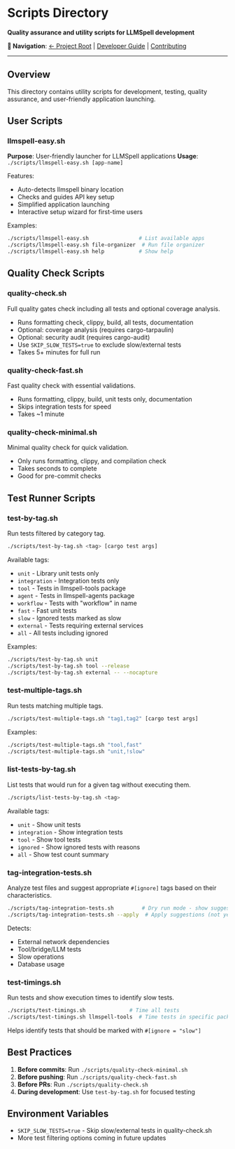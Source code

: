 # Scripts Directory

**Quality assurance and utility scripts for LLMSpell development**

**🔗 Navigation**: [← Project Root](../) | [Developer Guide](../docs/developer-guide/) | [Contributing](../CONTRIBUTING.md)

---

## Overview

This directory contains utility scripts for development, testing, quality assurance, and user-friendly application launching.

## User Scripts

### llmspell-easy.sh
**Purpose**: User-friendly launcher for LLMSpell applications
**Usage**: `./scripts/llmspell-easy.sh [app-name]`

Features:
- Auto-detects llmspell binary location
- Checks and guides API key setup
- Simplified application launching
- Interactive setup wizard for first-time users

Examples:
```bash
./scripts/llmspell-easy.sh                # List available apps
./scripts/llmspell-easy.sh file-organizer  # Run file organizer
./scripts/llmspell-easy.sh help           # Show help
```

## Quality Check Scripts

### quality-check.sh
Full quality gates check including all tests and optional coverage analysis.
- Runs formatting check, clippy, build, all tests, documentation
- Optional: coverage analysis (requires cargo-tarpaulin)
- Optional: security audit (requires cargo-audit)
- Use `SKIP_SLOW_TESTS=true` to exclude slow/external tests
- Takes 5+ minutes for full run

### quality-check-fast.sh
Fast quality check with essential validations.
- Runs formatting, clippy, build, unit tests only, documentation
- Skips integration tests for speed
- Takes ~1 minute

### quality-check-minimal.sh
Minimal quality check for quick validation.
- Only runs formatting, clippy, and compilation check
- Takes seconds to complete
- Good for pre-commit checks

## Test Runner Scripts

### test-by-tag.sh
Run tests filtered by category tag.
```bash
./scripts/test-by-tag.sh <tag> [cargo test args]
```

Available tags:
- `unit` - Library unit tests only
- `integration` - Integration tests only
- `tool` - Tests in llmspell-tools package
- `agent` - Tests in llmspell-agents package
- `workflow` - Tests with "workflow" in name
- `fast` - Fast unit tests
- `slow` - Ignored tests marked as slow
- `external` - Tests requiring external services
- `all` - All tests including ignored

Examples:
```bash
./scripts/test-by-tag.sh unit
./scripts/test-by-tag.sh tool --release
./scripts/test-by-tag.sh external -- --nocapture
```

### test-multiple-tags.sh
Run tests matching multiple tags.
```bash
./scripts/test-multiple-tags.sh "tag1,tag2" [cargo test args]
```

Examples:
```bash
./scripts/test-multiple-tags.sh "tool,fast"
./scripts/test-multiple-tags.sh "unit,!slow"
```

### list-tests-by-tag.sh
List tests that would run for a given tag without executing them.
```bash
./scripts/list-tests-by-tag.sh <tag>
```

Available tags:
- `unit` - Show unit tests
- `integration` - Show integration tests
- `tool` - Show tool tests
- `ignored` - Show ignored tests with reasons
- `all` - Show test count summary

### tag-integration-tests.sh
Analyze test files and suggest appropriate `#[ignore]` tags based on their characteristics.
```bash
./scripts/tag-integration-tests.sh         # Dry run mode - show suggestions
./scripts/tag-integration-tests.sh --apply  # Apply suggestions (not yet implemented)
```

Detects:
- External network dependencies
- Tool/bridge/LLM tests
- Slow operations
- Database usage

### test-timings.sh
Run tests and show execution times to identify slow tests.
```bash
./scripts/test-timings.sh              # Time all tests
./scripts/test-timings.sh llmspell-tools  # Time tests in specific package
```

Helps identify tests that should be marked with `#[ignore = "slow"]`

## Best Practices

1. **Before commits**: Run `./scripts/quality-check-minimal.sh`
2. **Before pushing**: Run `./scripts/quality-check-fast.sh`
3. **Before PRs**: Run `./scripts/quality-check.sh`
4. **During development**: Use `test-by-tag.sh` for focused testing

## Environment Variables

- `SKIP_SLOW_TESTS=true` - Skip slow/external tests in quality-check.sh
- More test filtering options coming in future updates